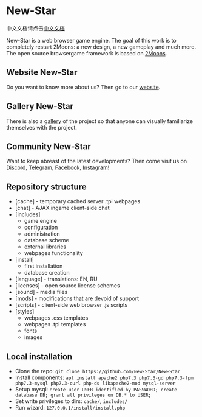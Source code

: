 # New-Star
中文文档请点击[中文文档](https://github.com/kuiyr0810/Hell-Universe/README.zh.md)

New-Star is a web browser game engine. The goal of this work is to completely restart 2Moons: a new design, a new gameplay and much more. The open source browsergame framework is based on [2Moons](https://github.com/jkroepke/2Moons). 

## Website New-Star

Do you want to know more about us? Then go to our [website](https://yaro2709.github.io/New-Star-website).

## Gallery New-Star

There is also a [gallery](https://yaro2709.github.io/New-Star-website/gallery) of the project so that anyone can visually familiarize themselves with the project.

## Community New-Star

Want to keep abreast of the latest developments? Then come visit us on [Discord](https://discord.gg/pu7faEb), [Telegram](https://t.me/newstarnet), [Facebook](https://www.facebook.com/groups/newstarnet), [Instagram](https://www.instagram.com/newstarnet)!

## Repository structure

- [cache] - temporary cached server .tpl webpages
- [chat] - AJAX ingame client-side chat
- [includes]
  - game engine
  - configuration
  - administration
  - database scheme
  - external libraries
  - webpages functionality
- [install]
  - first installation
  - database creation
- [language] - translations: EN, RU
- [licenses] - open source license schemes
- [sound] - media files
- [mods] - modifications that are devoid of support
- [scripts] - client-side web browser .js scripts
- [styles] 
  - webpages .css templates
  - webpages .tpl templates
  - fonts
  - images
 
## Local installation

- Clone the repo: `git clone https://github.com/New-Star/New-Star`
- Install components: `apt install apache2 php7.3 php7.3-gd php7.3-fpm php7.3-mysql php7.3-curl php-ds libapache2-mod mysql-server`
- Setup mysql: `create user USER identified by PASSWORD; create database DB; grant all privileges on DB.* to USER;`
- Set write privileges to dirs: `cache/`, `includes/`
- Run wizard: `127.0.0.1/install/install.php`
